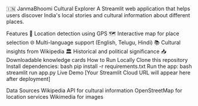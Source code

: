 🇮🇳 JanmaBhoomi Cultural Explorer
A Streamlit web application that helps users discover India's local stories and cultural information about different places.

Features
📍 Location detection using GPS
🗺️ Interactive map for place selection
🌐 Multi-language support (English, Telugu, Hindi)
📚 Cultural insights from Wikipedia
🏛️ Historical and political significance
📥 Downloadable knowledge cards
How to Run Locally
Clone this repository
Install dependencies:
bash
pip install -r requirements.txt
Run the app:
bash
streamlit run app.py
Live Demo
[Your Streamlit Cloud URL will appear here after deployment]

Data Sources
Wikipedia API for cultural information
OpenStreetMap for location services
Wikimedia for images

